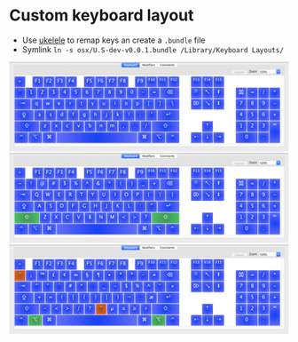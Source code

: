 # Custom keyboard layout

- Use [ukelele](https://www.macupdate.com/app/mac/14495/ukelele) to remap keys an create a `.bundle` file
- Symlink `ln -s osx/U.S-dev-v0.0.1.bundle /Library/Keyboard Layouts/`

![no modifier](./no-modifier.png?raw=true "No modifier")
![shift modifier](./shift-modifier.png?raw=true "Shift modifier")
![alt modifier](./alt-modifier.png?raw=true "Alt modifier")
